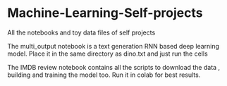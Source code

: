 # Machine-Learning-Self-projects
All the notebooks and toy data files of self projects


The multi_output notebook is a text generation RNN based deep learning model. Place it in the same directory as dino.txt  and just run the cells

The IMDB review notebook contains all the scripts to download the data , building and training the model too. Run it in colab for best results.
